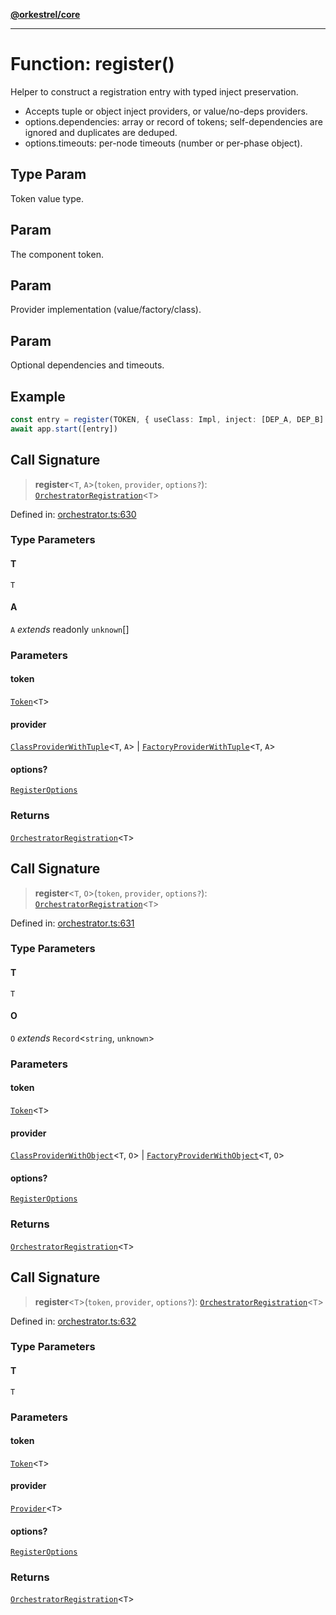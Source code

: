 [**@orkestrel/core**](../index.md)

***

# Function: register()

Helper to construct a registration entry with typed inject preservation.
- Accepts tuple or object inject providers, or value/no-deps providers.
- options.dependencies: array or record of tokens; self-dependencies are ignored and duplicates are deduped.
- options.timeouts: per-node timeouts (number or per-phase object).

## Type Param

Token value type.

## Param

The component token.

## Param

Provider implementation (value/factory/class).

## Param

Optional dependencies and timeouts.

## Example

```ts
const entry = register(TOKEN, { useClass: Impl, inject: [DEP_A, DEP_B] }, { dependencies: [DEP_A, DEP_B] })
await app.start([entry])
```

## Call Signature

> **register**\<`T`, `A`\>(`token`, `provider`, `options?`): [`OrchestratorRegistration`](../interfaces/OrchestratorRegistration.md)\<`T`\>

Defined in: [orchestrator.ts:630](https://github.com/orkestrel/core/blob/4aab0d299da5f30a0c75f3eda95d1b02f821688d/src/orchestrator.ts#L630)

### Type Parameters

#### T

`T`

#### A

`A` *extends* readonly `unknown`[]

### Parameters

#### token

[`Token`](../type-aliases/Token.md)\<`T`\>

#### provider

[`ClassProviderWithTuple`](../type-aliases/ClassProviderWithTuple.md)\<`T`, `A`\> | [`FactoryProviderWithTuple`](../type-aliases/FactoryProviderWithTuple.md)\<`T`, `A`\>

#### options?

[`RegisterOptions`](../interfaces/RegisterOptions.md)

### Returns

[`OrchestratorRegistration`](../interfaces/OrchestratorRegistration.md)\<`T`\>

## Call Signature

> **register**\<`T`, `O`\>(`token`, `provider`, `options?`): [`OrchestratorRegistration`](../interfaces/OrchestratorRegistration.md)\<`T`\>

Defined in: [orchestrator.ts:631](https://github.com/orkestrel/core/blob/4aab0d299da5f30a0c75f3eda95d1b02f821688d/src/orchestrator.ts#L631)

### Type Parameters

#### T

`T`

#### O

`O` *extends* `Record`\<`string`, `unknown`\>

### Parameters

#### token

[`Token`](../type-aliases/Token.md)\<`T`\>

#### provider

[`ClassProviderWithObject`](../type-aliases/ClassProviderWithObject.md)\<`T`, `O`\> | [`FactoryProviderWithObject`](../type-aliases/FactoryProviderWithObject.md)\<`T`, `O`\>

#### options?

[`RegisterOptions`](../interfaces/RegisterOptions.md)

### Returns

[`OrchestratorRegistration`](../interfaces/OrchestratorRegistration.md)\<`T`\>

## Call Signature

> **register**\<`T`\>(`token`, `provider`, `options?`): [`OrchestratorRegistration`](../interfaces/OrchestratorRegistration.md)\<`T`\>

Defined in: [orchestrator.ts:632](https://github.com/orkestrel/core/blob/4aab0d299da5f30a0c75f3eda95d1b02f821688d/src/orchestrator.ts#L632)

### Type Parameters

#### T

`T`

### Parameters

#### token

[`Token`](../type-aliases/Token.md)\<`T`\>

#### provider

[`Provider`](../type-aliases/Provider.md)\<`T`\>

#### options?

[`RegisterOptions`](../interfaces/RegisterOptions.md)

### Returns

[`OrchestratorRegistration`](../interfaces/OrchestratorRegistration.md)\<`T`\>
